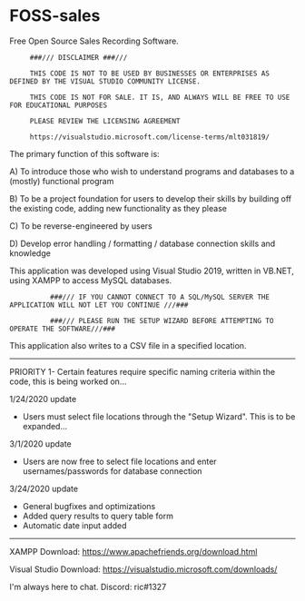 # FOSS-sales
Free Open Source Sales Recording Software.

         ###/// DISCLAIMER ###///
         
         THIS CODE IS NOT TO BE USED BY BUSINESSES OR ENTERPRISES AS DEFINED BY THE VISUAL STUDIO COMMUNITY LICENSE.
         
         THIS CODE IS NOT FOR SALE. IT IS, AND ALWAYS WILL BE FREE TO USE FOR EDUCATIONAL PURPOSES
         
         PLEASE REVIEW THE LICENSING AGREEMENT
         
         https://visualstudio.microsoft.com/license-terms/mlt031819/
        

The primary function of this software is: 

   A) To introduce those who wish to understand programs and databases to a (mostly) functional program
   
   B) To be a project foundation for users to develop their skills by building off the existing code, 
      adding new functionality as they please
      
   C) To be reverse-engineered by users
   
   D) Develop error handling / formatting / database connection skills and knowledge
   
This application was developed using Visual Studio 2019, written in VB.NET, using XAMPP to access MySQL databases.

              ###/// IF YOU CANNOT CONNECT TO A SQL/MySQL SERVER THE APPLICATION WILL NOT LET YOU CONTINUE ///###
              
              ###/// PLEASE RUN THE SETUP WIZARD BEFORE ATTEMPTING TO OPERATE THE SOFTWARE///###

This application also writes to a CSV file in a specified location.

______________________________________________________________________________________

PRIORITY 1-
Certain features require specific naming criteria within the code, this is being worked on...

1/24/2020 update

- Users must select file locations through the "Setup Wizard". This is to be expanded...

3/1/2020 update
 - Users are now free to select file locations and enter usernames/passwords for database connection

3/24/2020 update
 - General bugfixes and optimizations
 - Added query results to query table form
 - Automatic date input added

_________________________________________________________________________________________

XAMPP Download: https://www.apachefriends.org/download.html

Visual Studio Download: https://visualstudio.microsoft.com/downloads/

I'm always here to chat.
Discord: ric#1327
